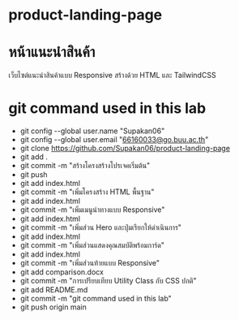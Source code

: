 # product-landing-page
# หน้าแนะนําสินค้า 
เว็บไซต์แนะนําสินค้าแบบ Responsive สร้างด้วย HTML และ TailwindCSS 

# git command used in this lab
- git config --global user.name "Supakan06"
- git config --global user.email "66160033@go.buu.ac.th"
- git clone https://github.com/Supakan06/product-landing-page
- git add .
- git commit -m "สร้างโครงสร้างโปรเจคเริ่มต้น"
- git push
- git add index.html
- git commit -m "เพิ่มโครงสร้าง HTML พื้นฐาน" 
- git add index.html
- git commit -m "เพิ่มเมนูนําทางแบบ Responsive"
- git add index.html
- git commit -m "เพิ่มส่วน Hero และปุ่มเรียกให้ดําเนินการ"  
- git add index.html
- git commit -m "เพิ่มส่วนแสดงคุณสมบัติพร้อมการ์ด" 
- git add index.html
- git commit -m "เพิ่มส่วนท้ายแบบ Responsive" 
- git add comparison.docx
- git commit -m "การเปรียบเทียบ Utility Class กับ CSS ปกติ"
- git add README.md
- git commit -m "git command used in this lab" 
- git push origin main